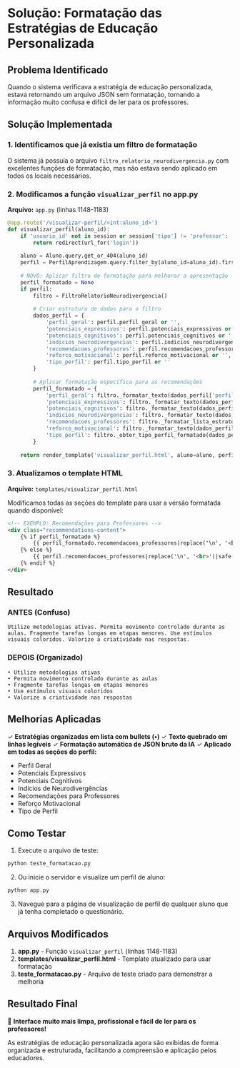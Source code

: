 # Solução: Formatação das Estratégias de Educação Personalizada

## Problema Identificado
Quando o sistema verificava a estratégia de educação personalizada, estava retornando um arquivo JSON sem formatação, tornando a informação muito confusa e difícil de ler para os professores.

## Solução Implementada

### 1. Identificamos que já existia um filtro de formatação
O sistema já possuía o arquivo `filtro_relatorio_neurodivergencia.py` com excelentes funções de formatação, mas não estava sendo aplicado em todos os locais necessários.

### 2. Modificamos a função `visualizar_perfil` no app.py
**Arquivo:** `app.py` (linhas 1148-1183)

```python
@app.route('/visualizar-perfil/<int:aluno_id>')
def visualizar_perfil(aluno_id):
    if 'usuario_id' not in session or session['tipo'] != 'professor':
        return redirect(url_for('login'))
    
    aluno = Aluno.query.get_or_404(aluno_id)
    perfil = PerfilAprendizagem.query.filter_by(aluno_id=aluno_id).first()
    
    # NOVO: Aplicar filtro de formatação para melhorar a apresentação
    perfil_formatado = None
    if perfil:
        filtro = FiltroRelatorioNeurodivergencia()
        
        # Criar estrutura de dados para o filtro
        dados_perfil = {
            'perfil_geral': perfil.perfil_geral or '',
            'potenciais_expressivos': perfil.potenciais_expressivos or '',
            'potenciais_cognitivos': perfil.potenciais_cognitivos or '',
            'indicios_neurodivergencias': perfil.indicios_neurodivergencias or '',
            'recomendacoes_professores': perfil.recomendacoes_professores or '',
            'reforco_motivacional': perfil.reforco_motivacional or '',
            'tipo_perfil': perfil.tipo_perfil or ''
        }
        
        # Aplicar formatação específica para as recomendações
        perfil_formatado = {
            'perfil_geral': filtro._formatar_texto(dados_perfil['perfil_geral']),
            'potenciais_expressivos': filtro._formatar_texto(dados_perfil['potenciais_expressivos']),
            'potenciais_cognitivos': filtro._formatar_texto(dados_perfil['potenciais_cognitivos']),
            'indicios_neurodivergencias': filtro._formatar_texto(dados_perfil['indicios_neurodivergencias']),
            'recomendacoes_professores': filtro._formatar_lista_estrategias(dados_perfil['recomendacoes_professores']),
            'reforco_motivacional': filtro._formatar_texto(dados_perfil['reforco_motivacional']),
            'tipo_perfil': filtro._obter_tipo_perfil_formatado(dados_perfil['tipo_perfil'])
        }
    
    return render_template('visualizar_perfil.html', aluno=aluno, perfil=perfil, perfil_formatado=perfil_formatado)
```

### 3. Atualizamos o template HTML
**Arquivo:** `templates/visualizar_perfil.html`

Modificamos todas as seções do template para usar a versão formatada quando disponível:

```html
<!-- EXEMPLO: Recomendações para Professores -->
<div class="recommendations-content">
    {% if perfil_formatado %}
        {{ perfil_formatado.recomendacoes_professores|replace('\n', '<br>')|safe }}
    {% else %}
        {{ perfil.recomendacoes_professores|replace('\n', '<br>')|safe }}
    {% endif %}
</div>
```

## Resultado

### ANTES (Confuso)
```
Utilize metodologias ativas. Permita movimento controlado durante as aulas. Fragmente tarefas longas em etapas menores. Use estímulos visuais coloridos. Valorize a criatividade nas respostas.
```

### DEPOIS (Organizado)
```
• Utilize metodologias ativas
• Permita movimento controlado durante as aulas
• Fragmente tarefas longas em etapas menores
• Use estímulos visuais coloridos
• Valorize a criatividade nas respostas
```

## Melhorias Aplicadas

✓ **Estratégias organizadas em lista com bullets (•)**
✓ **Texto quebrado em linhas legíveis**
✓ **Formatação automática de JSON bruto da IA**
✓ **Aplicado em todas as seções do perfil:**
  - Perfil Geral
  - Potenciais Expressivos
  - Potenciais Cognitivos
  - Indícios de Neurodivergências
  - Recomendações para Professores
  - Reforço Motivacional
  - Tipo de Perfil

## Como Testar

1. Execute o arquivo de teste:
```bash
python teste_formatacao.py
```

2. Ou inicie o servidor e visualize um perfil de aluno:
```bash
python app.py
```

3. Navegue para a página de visualização de perfil de qualquer aluno que já tenha completado o questionário.

## Arquivos Modificados

1. **app.py** - Função `visualizar_perfil` (linhas 1148-1183)
2. **templates/visualizar_perfil.html** - Template atualizado para usar formatação
3. **teste_formatacao.py** - Arquivo de teste criado para demonstrar a melhoria

## Resultado Final

🎯 **Interface muito mais limpa, profissional e fácil de ler para os professores!**

As estratégias de educação personalizada agora são exibidas de forma organizada e estruturada, facilitando a compreensão e aplicação pelos educadores.

